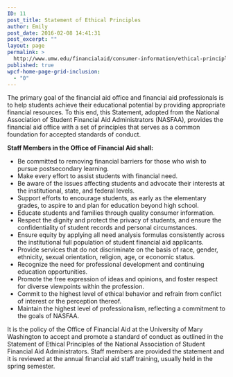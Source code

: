 ```yaml
---
ID: 11
post_title: Statement of Ethical Principles
author: Emily
post_date: 2016-02-08 14:41:31
post_excerpt: ""
layout: page
permalink: >
  http://www.umw.edu/financialaid/consumer-information/ethical-principles/
published: true
wpcf-home-page-grid-inclusion:
  - "0"
---
```

The primary goal of the financial aid office and financial aid professionals is to help students achieve their educational potential by providing appropriate financial resources. To this end, this Statement, adopted from the National Association of Student Financial Aid Administrators (NASFAA), provides the financial aid office with a set of principles that serves as a common foundation for accepted standards of conduct.

<strong>Staff Members in the Office of Financial Aid shall:</strong>
<ul>
	<li>Be committed to removing financial barriers for those who wish to pursue postsecondary learning.</li>
	<li>Make every effort to assist students with financial need.</li>
	<li>Be aware of the issues affecting students and advocate their interests at the institutional, state, and federal levels.</li>
	<li>Support efforts to encourage students, as early as the elementary grades, to aspire to and plan for education beyond high school.</li>
	<li>Educate students and families through quality consumer information.</li>
	<li>Respect the dignity and protect the privacy of students, and ensure the confidentiality of student records and personal circumstances.</li>
	<li>Ensure equity by applying all need analysis formulas consistently across the institutional full population of student financial aid applicants.</li>
	<li>Provide services that do not discriminate on the basis of race, gender, ethnicity, sexual orientation, religion, age, or economic status.</li>
	<li>Recognize the need for professional development and continuing education opportunities.</li>
	<li>Promote the free expression of ideas and opinions, and foster respect for diverse viewpoints within the profession.</li>
	<li>Commit to the highest level of ethical behavior and refrain from conflict of interest or the perception thereof.</li>
	<li>Maintain the highest level of professionalism, reflecting a commitment to the goals of NASFAA.</li>
</ul>
It is the policy of the Office of Financial Aid at the University of Mary Washington to accept and promote a standard of conduct as outlined in the Statement of Ethical Principles of the National Association of Student Financial Aid Administrators. Staff members are provided the statement and it is reviewed at the annual financial aid staff training, usually held in the spring semester.